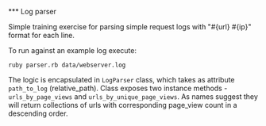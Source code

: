 *** Log parser

Simple training exercise for parsing simple request logs with "#{url} #{ip}" format for each line. 

To run against an example log execute:
```
ruby parser.rb data/webserver.log
```

The logic is encapsulated in `LogParser` class, which takes as attribute `path_to_log` (relative_path). Class exposes two instance methods - `urls_by_page_views` and `urls_by_unique_page_views`. As names suggest they will return collections of urls with corresponding page_view count in a descending order.
